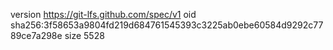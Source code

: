 version https://git-lfs.github.com/spec/v1
oid sha256:3f58653a9804fd219d684761545393c3225ab0ebe60584d9292c7789ce7a298e
size 5528

